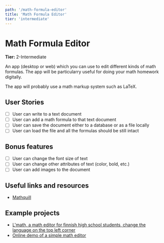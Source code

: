 ```yaml
---
path: '/math-formula-editor'
title: 'Math Formula Editor'
tier: 'intermediate'
---
```


# Math Formula Editor

**Tier:** 2-Intermediate

An app (desktop or web) which you can use to edit different kinds of math formulas. The app will be particularry useful for doing your math homework digitally.

The app will probably use a math markup system such as LaTeX.

## User Stories

-   [ ] User can write to a text document
-   [ ] User can add a math formula to that text document
-   [ ] User can save the document either to a database or as a file locally
-   [ ] User can load the file and all the formulas should be still intact

## Bonus features

-   [ ] User can change the font size of text
-   [ ] User can change other attributes of text (color, bold, etc.)
-   [ ] User can add images to the document

## Useful links and resources

-   [Mathquill](http://mathquill.com/)

## Example projects

-   [L'math, a math editor for finnish high school students, change the language on the top left corner](https://www.lehtodigital.fi/lmath/?p=download)
-   [Online demo of a simple math editor](https://math-demo.abitti.fi)
